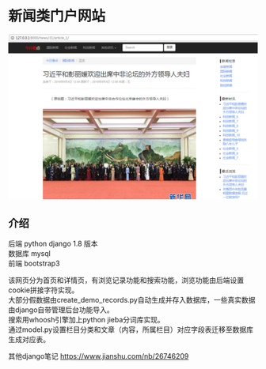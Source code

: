 新闻类门户网站
===

![首页](https://github.com/bboyAyao/gitlearn/blob/master/newsSite/minicms/%E9%A1%B5%E9%9D%A2%E5%B1%95%E7%A4%BA.png)

## 介绍

后端 python django 1.8 版本  
数据库 mysql  
前端 bootstrap3    

该网页分为首页和详情页，有浏览记录功能和搜索功能，浏览功能由后端设置cookie拼接字符实现。  
大部分假数据由create_demo_records.py自动生成并存入数据库，一些真实数据由django自带管理后台功能导入。  
搜索用whoosh引擎加上python jieba分词库实现。  
通过model.py设置栏目分类和文章（内容，所属栏目）对应字段表迁移至数据库生成对应表。 

其他django笔记  https://www.jianshu.com/nb/26746209
